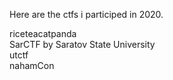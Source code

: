 Here are the ctfs i participed in 2020.

riceteacatpanda  
SarCTF by Saratov State University  
utctf  
nahamCon  

